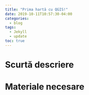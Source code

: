 ```yaml
---
title: "Prima hartă cu QGIS!"
date: 2019-10-11T10:57:30-04:00
categories:
  - blog
tags:
  - Jekyll
  - update
toc: true
---
```

# Scurtă descriere
# Materiale necesare
